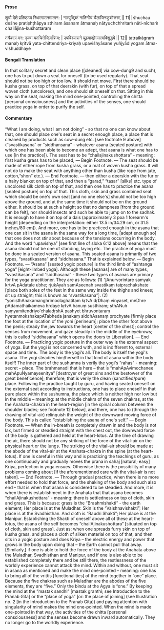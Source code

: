 #### Prose 

शुचौ देशे प्रतिष्ठाप्य स्थिरमासनमात्मन: |
नात्युच्छ्रितं नातिनीचं चैलाजिनकुशोत्तरम् || 11||
śhuchau deśhe pratiṣhṭhāpya sthiram āsanam ātmanaḥ
nātyuchchhritaṁ nāti-nīchaṁ chailājina-kuśhottaram

तत्रैकाग्रं मन: कृत्वा यतचित्तेन्द्रियक्रिय: |
उपविश्यासने युञ्ज्याद्योगमात्मविशुद्धये || 12||
tatraikāgraṁ manaḥ kṛitvā yata-chittendriya-kriyaḥ
upaviśhyāsane yuñjyād yogam ātma-viśhuddhaye

 #### Bengali Translation 

In that solitary secret and clean place ([cleaned] via cow-dung9 and such), one has to put down a seat for oneself (to be used regularly). That seat should not be too high or too low. It should not move. First there should be kusha grass, on top of that deerskin (with fur), on top of that a spread woven cloth (uncolored), and one should sit oneself on that. Sitting in this way on the seat, making the mind one-pointed, controlling the chitta [personal consciousness] and the activities of the senses, one should practice yoga in order to purify the self.

 #### Commentary 

“What I am doing, what I am not doing” - so that no one can know about that, one should place one's seat in a secret enough place, a place that is cleaned by products such as cow-dung etc. [see footnote 9 above] (“svastikasana” or “siddhansana” - whatever asana [seated posture] with which one has been able to become an adept, that asana is what one has to use [in the practice]). The seat has to be “chailajinakushottara” - meaning: first kusha grass has to be placed, — Begin Footnote. — The seat should be made of either rope from kusha grass, or a mat of woven kusha grass. It will not do to make the seat with anything other than kusha (like rope from jute, cotton,“shon” etc.). — End Footnote. — then either a deerskin with the fur or a hairy blanket on top of that, and then a “garad,” “tasar” [silks] etc. type of uncolored silk cloth on top of that, and then one has to practice the asana [seated posture] on top of that. This cloth, skin and grass combined seat which should be one's own seat [and no one else's] should not be too high above the ground, and at the same time it should not be on the ground either. It should be at such a height so that no dampness [from the ground can be felt], nor should insects and such be able to jump on to the sadhak. It is enough to have it on top of a dais (approximately 3 poa 1 forearm's height [depending on the interpretation: either 13.5 in/34.29 cm, or 31.5 inches/80 cm]). And more, one has to be practiced enough in the asana that one can sit in the asana in the same way for a long time, [adept enough so] that one does not stir about because of the tensions occurring in the body. And the word “upavishya” [see first line of sloka 6:12 above] means that the asana should not be one of standing, laying etc. The practice of yoga must be done in a seated version of asana. This seated-asana is primarily of two types, “svastikasana” and “siddhasana.” That is explained below. — Begin Footnote. — “Asana” [seated yogic posture] is the third limb of “ashtanga yoga” [eight-limbed yoga]. Although these [asanas] are of many types, “svastikasana” and “siddhasana” - these two types of asanas are primary for the yoga practitioner. They are as follows: (1) “jAnurvorintare samyak kṛtvA pAdatale ubhe; ṛjukAyah samAseenah svastikaṃ tatprachakshate [place both soles of the feet in the same way inside the thighs and knees; sit up straight; this is known as “svastikasana”]. (2) “yonisthAnakamanghrimoolaghatitam kṛtvA dṛDhaṃ vinyaset, meDhre pAdamathaikameva hṛdaye kṛtvA hanuṃ susthiram; sthANuh saṃyamitendriyo'chaladṛshA pashyet bhruvontaraṃ hyetanmokshakapATabheda janakaṃ siddhAsanaṃ prochyate [firmly place the foot at the location of the yoni [perineum]; place the other foot above the penis; steady the jaw towards the heart [center of the chest]; control the senses from movement, and gaze steadily in the middle of the eyebrows; this is called “siddhasana” which opens the doors to Liberation]. — End Footnote. — Practicing yogic posture in the outer way is the external aspect of yoga. But the yogi is not concerned with, and is indifferent to, external space and time.. The body is the yogi's all. The body is itself the yogi's asana. The yogi steadies him/herself in that kind of asana within the body itself! The inner part of the sushumna is verily the yogi's “rahas” - meaning: secret – place. The brahmanadi that is here – that is “mahApAvimochanee mahApuNyamayeenitya” [destroyer of great sins and the bestower of the great beneficence]; therefore, that is verily the clean (sanctified/pure) place. Following the practice taught by guru, and having seated oneself on the external seat according to instructions, one has to place oneself in that pure place within the sushumna, the place which is neither high nor low but in the middle – meaning: at the middle chakra of the seven chakras, at the the Anahata-chakra in the heart-region [in the spinal column between the shoulder blades; see footnote 12 below], and there, one has to (through the drawing of vital-air) relinquish the weight of the downward moving force of the body. This is called “establishing the asana of one's self.” — Begin Footnote. — When the in-breath is completely drawn in and the body is not lax, but firmed or steadied straight with the chest out, the downward force of the body is gathered and held at the heart-lotus. At the time of drawing the air, there should not be any striking of the force of the vital-air on the physical heart or the lungs. The striking of the vital-air should be made at the abode of the vital-air at the Anahata-chakra in the spine (at the heart-lotus). If one is careful in this way and is practicing the teachings of guru, as one continuously and gradually moves the prana in sahaj [natural; easy] Kriya, perfection in yoga ensues. Otherwise there is the possibility of many problems coming about [if the aforementioned care with the vital-air is not taken]. — End Footnote. — Through gradual practice, when there is no more effort needed to hold that force, and the shaking of the body and such also end – that is when that asana is considered to be steadied. And more, it is when there is establishment in the Anahata that that asana becomes “chailAjinakushottara” - meaning: there is settledness on top of cloth, skin and grass. This is because: grass is the “Braahmishakti” - the earth element; Her place is at the Muladhar. Skin is the “Vaishnavishakti”; Her place is at the Svadhisthan. And cloth is “Raudri Shakti”; Her place is at the Manipur. Establishing the Shakti of oneself above all of these at the heart-lotus, the asana of the self becomes “chailAjinakushottara” [situated on top of cloth, skin and grass]. Just as: when one spreads furry skin on top of kusha grass, and places a cloth of silken material on top of that, and then sits in a yogic posture and does Kriya – the electric energy and power that grows in the body upon doing that – the Earth cannot pull that away. [Similarly,] if one is able to hold the force of the body at the Anahata above the Muladhar, Svadhisthan and Manipur, and if one is also able to be established completely there and be still there, the restlessness of the worldly experience cannot attack the mind. Within and without, one must sit in asana as mentioned and make the mind one-pointed – meaning: one has to bring all of the vrittis [functionalities] of the mind together in “one” place. Because the five chakras such as Muladhar are the abodes of the five elements, they are “five.” Only the bindu at the Agya is “one.” By keeping the mind at the “mastak sandhi” [mastak granthi; see Introduction to the Pranab Gita] or the “place of yoga” [or: the place of joining] (see Illustration no. 2 [in the Introduction to the Pranab Gita]) and paying attention with singularity of mind makes the mind one-pointed. When the mind is made one-pointed in that way, the activities of the chitta [personal consciousness] and the senses become drawn inward automatically. They no longer go to the worldly experience.